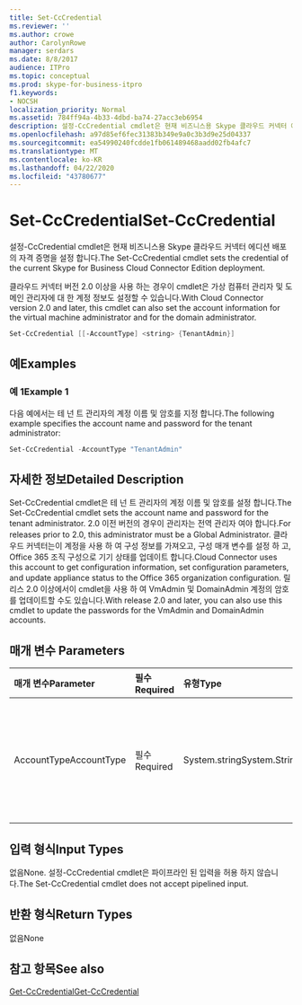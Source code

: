 ```yaml
---
title: Set-CcCredential
ms.reviewer: ''
ms.author: crowe
author: CarolynRowe
manager: serdars
ms.date: 8/8/2017
audience: ITPro
ms.topic: conceptual
ms.prod: skype-for-business-itpro
f1.keywords:
- NOCSH
localization_priority: Normal
ms.assetid: 784ff94a-4b33-4dbd-ba74-27acc3eb6954
description: 설정-CcCredential cmdlet은 현재 비즈니스용 Skype 클라우드 커넥터 에디션 배포의 자격 증명을 설정 합니다.
ms.openlocfilehash: a97d85ef6fec31383b349e9a0c3b3d9e25d04337
ms.sourcegitcommit: ea54990240fcdde1fb061489468aadd02fb4afc7
ms.translationtype: MT
ms.contentlocale: ko-KR
ms.lasthandoff: 04/22/2020
ms.locfileid: "43780677"
---
```

# <a name="set-cccredential"></a><span data-ttu-id="4e0f3-103">Set-CcCredential</span><span class="sxs-lookup"><span data-stu-id="4e0f3-103">Set-CcCredential</span></span>
 
<span data-ttu-id="4e0f3-104">설정-CcCredential cmdlet은 현재 비즈니스용 Skype 클라우드 커넥터 에디션 배포의 자격 증명을 설정 합니다.</span><span class="sxs-lookup"><span data-stu-id="4e0f3-104">The Set-CcCredential cmdlet sets the credential of the current Skype for Business Cloud Connector Edition deployment.</span></span> 
  
<span data-ttu-id="4e0f3-105">클라우드 커넥터 버전 2.0 이상을 사용 하는 경우이 cmdlet은 가상 컴퓨터 관리자 및 도메인 관리자에 대 한 계정 정보도 설정할 수 있습니다.</span><span class="sxs-lookup"><span data-stu-id="4e0f3-105">With Cloud Connector version 2.0 and later, this cmdlet can also set the account information for the virtual machine administrator and for the domain administrator.</span></span>
  
```powershell
Set-CcCredential [[-AccountType] <string> {TenantAdmin}]
```

## <a name="examples"></a><span data-ttu-id="4e0f3-106">예</span><span class="sxs-lookup"><span data-stu-id="4e0f3-106">Examples</span></span>
<span data-ttu-id="4e0f3-107"><a name="Examples"> </a></span><span class="sxs-lookup"><span data-stu-id="4e0f3-107"><a name="Examples"> </a></span></span>

### <a name="example-1"></a><span data-ttu-id="4e0f3-108">예 1</span><span class="sxs-lookup"><span data-stu-id="4e0f3-108">Example 1</span></span>

<span data-ttu-id="4e0f3-109">다음 예에서는 테 넌 트 관리자의 계정 이름 및 암호를 지정 합니다.</span><span class="sxs-lookup"><span data-stu-id="4e0f3-109">The following example specifies the account name and password for the tenant administrator:</span></span>
  
```powershell
Set-CcCredential -AccountType "TenantAdmin"
```

## <a name="detailed-description"></a><span data-ttu-id="4e0f3-110">자세한 정보</span><span class="sxs-lookup"><span data-stu-id="4e0f3-110">Detailed Description</span></span>
<span data-ttu-id="4e0f3-111"><a name="DetailedDescription"> </a></span><span class="sxs-lookup"><span data-stu-id="4e0f3-111"><a name="DetailedDescription"> </a></span></span>

<span data-ttu-id="4e0f3-112">Set-CcCredential cmdlet은 테 넌 트 관리자의 계정 이름 및 암호를 설정 합니다.</span><span class="sxs-lookup"><span data-stu-id="4e0f3-112">The Set-CcCredential cmdlet sets the account name and password for the tenant administrator.</span></span> <span data-ttu-id="4e0f3-113">2.0 이전 버전의 경우이 관리자는 전역 관리자 여야 합니다.</span><span class="sxs-lookup"><span data-stu-id="4e0f3-113">For releases prior to 2.0, this administrator must be a Global Administrator.</span></span> <span data-ttu-id="4e0f3-114">클라우드 커넥터는이 계정을 사용 하 여 구성 정보를 가져오고, 구성 매개 변수를 설정 하 고, Office 365 조직 구성으로 기기 상태를 업데이트 합니다.</span><span class="sxs-lookup"><span data-stu-id="4e0f3-114">Cloud Connector uses this account to get configuration information, set configuration parameters, and update appliance status to the Office 365 organization configuration.</span></span> <span data-ttu-id="4e0f3-115">릴리스 2.0 이상에서이 cmdlet을 사용 하 여 VmAdmin 및 DomainAdmin 계정의 암호를 업데이트할 수도 있습니다.</span><span class="sxs-lookup"><span data-stu-id="4e0f3-115">With release 2.0 and later, you can also use this cmdlet to update the passwords for the VmAdmin and DomainAdmin accounts.</span></span>
  
## <a name="parameters"></a><span data-ttu-id="4e0f3-116">매개 변수 </span><span class="sxs-lookup"><span data-stu-id="4e0f3-116">Parameters</span></span>
<span data-ttu-id="4e0f3-117"><a name="DetailedDescription"> </a></span><span class="sxs-lookup"><span data-stu-id="4e0f3-117"><a name="DetailedDescription"> </a></span></span>

|<span data-ttu-id="4e0f3-118">**매개 변수**</span><span class="sxs-lookup"><span data-stu-id="4e0f3-118">**Parameter**</span></span>|<span data-ttu-id="4e0f3-119">**필수**</span><span class="sxs-lookup"><span data-stu-id="4e0f3-119">**Required**</span></span>|<span data-ttu-id="4e0f3-120">**유형**</span><span class="sxs-lookup"><span data-stu-id="4e0f3-120">**Type**</span></span>|<span data-ttu-id="4e0f3-121">**설명**</span><span class="sxs-lookup"><span data-stu-id="4e0f3-121">**Description**</span></span>|
|:-----|:-----|:-----|:-----|
| <span data-ttu-id="4e0f3-122">AccountType</span><span class="sxs-lookup"><span data-stu-id="4e0f3-122">AccountType</span></span> <br/> | <span data-ttu-id="4e0f3-123">필수</span><span class="sxs-lookup"><span data-stu-id="4e0f3-123">Required</span></span> <br/> |<span data-ttu-id="4e0f3-124">System.string</span><span class="sxs-lookup"><span data-stu-id="4e0f3-124">System.String</span></span>  <br/> | <span data-ttu-id="4e0f3-125">매개 변수 값은 "TenantAdmin", "VmAdmin" 또는 "DomainAdmin" 이어야 합니다.</span><span class="sxs-lookup"><span data-stu-id="4e0f3-125">Parameter value must be "TenantAdmin", "VmAdmin", or "DomainAdmin".</span></span> <br/> |
   
## <a name="input-types"></a><span data-ttu-id="4e0f3-126">입력 형식</span><span class="sxs-lookup"><span data-stu-id="4e0f3-126">Input Types</span></span>
<span data-ttu-id="4e0f3-127"><a name="InputTypes"> </a></span><span class="sxs-lookup"><span data-stu-id="4e0f3-127"><a name="InputTypes"> </a></span></span>

<span data-ttu-id="4e0f3-128">없음</span><span class="sxs-lookup"><span data-stu-id="4e0f3-128">None.</span></span> <span data-ttu-id="4e0f3-129">설정-CcCredential cmdlet은 파이프라인 된 입력을 허용 하지 않습니다.</span><span class="sxs-lookup"><span data-stu-id="4e0f3-129">The Set-CcCredential cmdlet does not accept pipelined input.</span></span>
  
## <a name="return-types"></a><span data-ttu-id="4e0f3-130">반환 형식</span><span class="sxs-lookup"><span data-stu-id="4e0f3-130">Return Types</span></span>
<span data-ttu-id="4e0f3-131"><a name="ReturnTypes"> </a></span><span class="sxs-lookup"><span data-stu-id="4e0f3-131"><a name="ReturnTypes"> </a></span></span>

<span data-ttu-id="4e0f3-132">없음</span><span class="sxs-lookup"><span data-stu-id="4e0f3-132">None</span></span>
  
## <a name="see-also"></a><span data-ttu-id="4e0f3-133">참고 항목</span><span class="sxs-lookup"><span data-stu-id="4e0f3-133">See also</span></span>
<span data-ttu-id="4e0f3-134"><a name="ReturnTypes"> </a></span><span class="sxs-lookup"><span data-stu-id="4e0f3-134"><a name="ReturnTypes"> </a></span></span>

[<span data-ttu-id="4e0f3-135">Get-CcCredential</span><span class="sxs-lookup"><span data-stu-id="4e0f3-135">Get-CcCredential</span></span>](get-cccredential.md)
  

